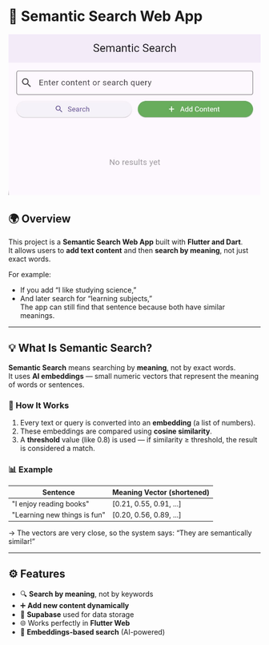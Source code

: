 # 🧠 Semantic Search Web App

![App Screenshot](app.jpg)

## 🌍 Overview
This project is a **Semantic Search Web App** built with **Flutter and Dart**.  
It allows users to **add text content** and then **search by meaning**, not just exact words.

For example:
- If you add “I like studying science,”  
- And later search for “learning subjects,”  
The app can still find that sentence because both have similar meanings.

---

## 💡 What Is Semantic Search?
**Semantic Search** means searching by **meaning**, not by exact words.  
It uses **AI embeddings** — small numeric vectors that represent the meaning of words or sentences.

### 🧩 How It Works
1. Every text or query is converted into an **embedding** (a list of numbers).  
2. These embeddings are compared using **cosine similarity**.  
3. A **threshold** value (like 0.8) is used — if similarity ≥ threshold, the result is considered a match.

### 📊 Example
| Sentence | Meaning Vector (shortened) |
|-----------|----------------------------|
| "I enjoy reading books" | [0.21, 0.55, 0.91, ...] |
| "Learning new things is fun" | [0.20, 0.56, 0.89, ...] |

→ The vectors are very close, so the system says: “They are semantically similar!”

---

## ⚙️ Features
- 🔍 **Search by meaning**, not by keywords  
- ➕ **Add new content dynamically**  
- 💾 **Supabase** used for data storage  
- 🌐 Works perfectly in **Flutter Web**  
- 🧠 **Embeddings-based search** (AI-powered)  
